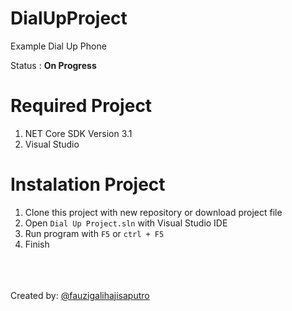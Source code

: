 # DialUpProject
 Example Dial Up Phone
 
 Status : <b>On Progress</b>
 
 # Required Project
 1. NET Core SDK Version 3.1
 2. Visual Studio
 
 # Instalation Project
 1. Clone this project with new repository or download project file
 2. Open `Dial Up Project.sln` with Visual Studio IDE
 3. Run program with `F5` or `ctrl + F5`
 4. Finish
 
 <br><br><br>Created by: <a href="https://www.instagram.com/fauzigalihajisaputro/">@fauzigalihajisaputro</a>
